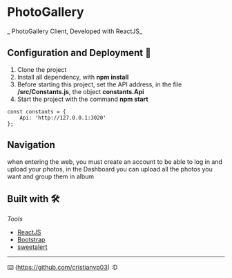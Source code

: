 # PhotoGallery

_ PhotoGallery Client, Developed with ReactJS_

## Configuration and Deployment 🚀


1.	Clone the project
2.	Install all dependency, with **npm install**
3.	Before starting this project, set the API address, in the file **/src/Constants.js**, the object **constants.Api**
4.	Start the project with the command **npm start**
```
const constants = {
    Api: 'http://127.0.0.1:3020'
};

```

## Navigation
when entering the web, you must create an account to be able to log in and upload your photos, in the Dashboard you can upload all the photos you want and group them in album



## Built with 🛠️

_Tools_

* [ReactJS](https://es.reactjs.org/) 
* [Bootstrap](https://getbootstrap.com/) 
* [sweetalert](https://sweetalert.js.org/) 

---
⌨️ (https://github.com/cristianvp03) :D
